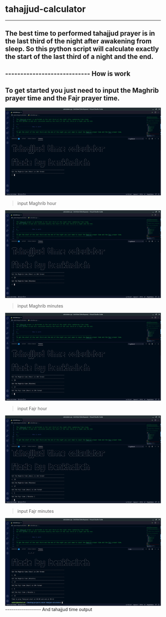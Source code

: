 # tahajjud-calculator
----------------------------------------------------------------------------------------------
The best time to performed tahajjud prayer is in the last third of the night after awakening from sleep. So this python script will calculate exactly the start of the last third of a night and the end.
----------------------------------------------------------------------------------------------
----------------------------  How is work
----------------------------------------------------------------------------------------------
To get started you just need to input the Maghrib prayer time and the Fajr prayer time.
-----------------------------------------------------------------------------------------------

![GitHub Logo](/tahajjud-0.png)
> input Maghrib hour

![GitHub Logo](/tahajjud-1.png)
> input Maghrib minutes

![GitHub Logo](/tahajjud-2.png)
> input Fajr hour

![GitHub Logo](/tahajjud-3.png)
> input Fajr minutes

![GitHub Logo](/tahajjud-4.png)
------------------    And tahajjud time output


